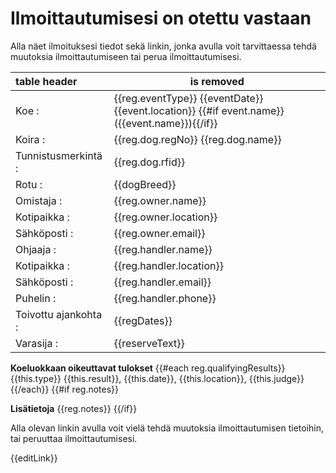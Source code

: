 [subject]: # (Ilmoittautumisen vahvistus: {{reg.eventType}} {{eventDate}} {{event.location}})

# Ilmoittautumisesi on otettu vastaan

Alla näet ilmoituksesi tiedot sekä linkin, jonka avulla voit tarvittaessa tehdä muutoksia ilmoittautumiseen tai perua ilmoittautumisesi.

table header | is removed
:-- | ----
Koe                :| {{reg.eventType}} {{eventDate}} {{event.location}} {{#if event.name}}({{event.name}}){{/if}}
Koira              :| {{reg.dog.regNo}} {{reg.dog.name}}
Tunnistusmerkintä  :| {{reg.dog.rfid}}
Rotu               :| {{dogBreed}}
Omistaja           :| {{reg.owner.name}}
Kotipaikka         :| {{reg.owner.location}}
Sähköposti         :| {{reg.owner.email}}
Ohjaaja            :| {{reg.handler.name}}
Kotipaikka         :| {{reg.handler.location}}
Sähköposti         :| {{reg.handler.email}}
Puhelin            :| {{reg.handler.phone}}
Toivottu ajankohta :| {{regDates}}
Varasija           :| {{reserveText}}

**Koeluokkaan oikeuttavat tulokset**
{{#each reg.qualifyingResults}}
{{this.type}} {{this.result}}, {{this.date}}, {{this.location}}, {{this.judge}}
{{/each}}
{{#if reg.notes}}

**Lisätietoja**
{{reg.notes}}
{{/if}}

Alla olevan linkin avulla voit vielä tehdä muutoksia ilmoittautumisen tietoihin, tai peruuttaa ilmoittautumisesi.

{{editLink}}
